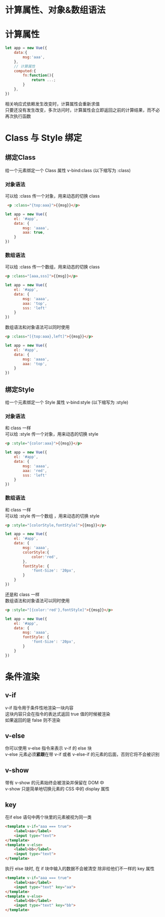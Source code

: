 # 计算属性、对象&数组语法

# 计算属性
```js
let app = new Vue({
    data:{
        msg:'aaa',
    },
    // 计算属性
    computed:{
        fn:function(){
            return ...;
        }
    },
})
```
相关响应式依赖发生改变时，计算属性会重新求值  
只要还没有发生改变，多次访问时，计算属性会立即返回之前的计算结果，而不必再次执行函数

# Class 与 Style 绑定

## 绑定Class
给一个元素绑定一个 Class 属性 v-bind:class (以下缩写为 :class)

### 对象语法
可以给 :class 传一个对象，用来动态的切换 class
```html
 <p :class="{top:aaa}">{{msg}}</p>
```
```js
let app = new Vue({
    el: '#app',
    data: {
        msg: 'aaaa',
        aaa: true,
    }
})
```

### 数组语法
可以给 :class 传一个数组，用来动态的切换 class
```html
<p :class="[aaa,sss]">{{msg}}</p>
```
```js
let app = new Vue({
    el: '#app',
    data: {
        msg: 'aaaa',
        aaa: 'top',
        sss: 'left'
    }
})
```

数组语法和对象语法可以同时使用
```html
<p :class="[{top:aaa},left]">{{msg}}</p>
```
```JavaScript
let app = new Vue({
    el: '#app',
    data: {
        msg: 'aaaa',
        aaa: 'top',
    }
})
```

## 绑定Style
给一个元素绑定一个 Style 属性 v-bind:style (以下缩写为 :style)

### 对象语法
和 class 一样  
可以给 :style 传一个对象，用来动态的切换 style
```html
<p :style="{color:aaa}">{{msg}}</p>
```
```js
let app = new Vue({
    el: '#app',
    data: {
        msg: 'aaaa',
        aaa: 'red',
        sss: 'left'
    }
})
```

### 数组语法
和 class 一样  
可以给 :style 传一个数组 ，用来动态的切换 style
```html
<p :style="[colorStyle,fontStyle]">{{msg}}</p>
```
```js
let app = new Vue({
    el: '#app',
    data: {
        msg: 'aaaa',
        colorStyle:{
            color:'red',
        },
        fontStyle: {
            'font-Size': '20px',
        }
    }
})
```

还是和 class 一样  
数组语法和对象语法可以同时使用
```html
<p :style="[{color:'red'},fontStyle]">{{msg}}</p>
```
```JavaScript
let app = new Vue({
    el: '#app',
    data: {
        msg: 'aaaa',
        fontStyle: {
            'font-Size': '20px',
        }
    }
})
```

# 条件渲染
## v-if
v-if 指令用于条件性地渲染一块内容  
这块内容只会在指令的表达式返回 true 值的时候被渲染  
如果返回的是 false 则不渲染

## v-else
你可以使用 v-else 指令来表示 v-if 的 else 块  
v-else 元素必须**紧跟**在带 v-if 或者 v-else-if 的元素的后面，否则它将不会被识别  

## v-show
带有 v-show 的元素始终会被渲染并保留在 DOM 中  
v-show 只是简单地切换元素的 CSS 中的 display 属性

## key
在if else 语句中两个块里的元素被视为同一类
```html
<template v-if="aaa === true">
    <label>aa</label>
    <input type="text">
</template>
<template v-else>
    <label>bb</label>
    <input type="text">
</template>
```
执行 else 块时, 在 if 块中输入的数据不会被清空
除非给他们不一样的 key 属性
```html
<template v-if="aaa === true">
    <label>aa</label>
    <input type="text" key="aa">
</template>
<template v-else>
    <label>bb</label>
    <input type="text" key="bb">
</template>
```
